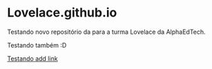 # Lovelace.github.io

Testando novo repositório da para a turma Lovelace da AlphaEdTech.


Testando também :D

[Testando add link](https://github.com/ayoline/Lovelace.github.io/blob/main/teste.md)

